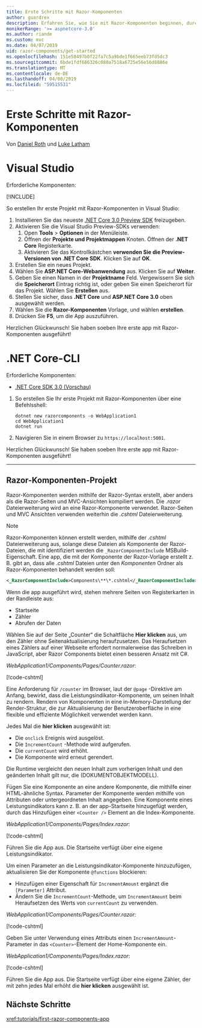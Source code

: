 ```yaml
---
title: Erste Schritte mit Razor-Komponenten
author: guardrex
description: Erfahren Sie, wie Sie mit Razor-Komponenten beginnen, durch das Erstellen und ändern ein Projekt für die Razor-Komponenten.
monikerRange: '>= aspnetcore-3.0'
ms.author: riande
ms.custom: mvc
ms.date: 04/07/2019
uid: razor-components/get-started
ms.openlocfilehash: 151e58497b0f22fa7c5a9bde1f665eeb73fd5dc3
ms.sourcegitcommit: 6bde1fdf686326c080a7518a6725e56e56d8886e
ms.translationtype: MT
ms.contentlocale: de-DE
ms.lasthandoff: 04/08/2019
ms.locfileid: "59515531"
---
```

# <a name="get-started-with-razor-components"></a>Erste Schritte mit Razor-Komponenten

Von [Daniel Roth](https://github.com/danroth27) und [Luke Latham](https://github.com/guardrex)

# [<a name="visual-studio"></a>Visual Studio](#tab/visual-studio)

Erforderliche Komponenten:

[!INCLUDE[](~/includes/net-core-prereqs-vs-3.0.md)]

So erstellen Ihr erste Projekt mit Razor-Komponenten in Visual Studio:

1. Installieren Sie das neueste [.NET Core 3.0 Preview SDK](https://dotnet.microsoft.com/download/dotnet-core/3.0) freizugeben.
1. Aktivieren Sie die Visual Studio Preview-SDKs verwenden:
   1. Open **Tools** > **Optionen** in der Menüleiste.
   1. Öffnen der **Projekte und Projektmappen** Knoten. Öffnen der **.NET Core** Registerkarte.
   1. Aktivieren Sie das Kontrollkästchen **verwenden Sie die Preview-Versionen von .NET Core SDK**. Klicken Sie auf **OK**.
1. Erstellen Sie ein neues Projekt.
1. Wählen Sie **ASP.NET Core-Webanwendung** aus. Klicken Sie auf **Weiter**.
1. Geben Sie einen Namen in der **Projektname** Feld. Vergewissern Sie sich die **Speicherort** Eintrag richtig ist, oder geben Sie einen Speicherort für das Projekt. Wählen Sie **Erstellen** aus.
1. Stellen Sie sicher, dass **.NET Core** und **ASP.NET Core 3.0** oben ausgewählt werden.
1. Wählen Sie die **Razor-Komponenten** Vorlage, und wählen **erstellen**.
1. Drücken Sie **F5**, um die App auszuführen.

Herzlichen Glückwunsch! Sie haben soeben Ihre erste app mit Razor-Komponenten ausgeführt!

<!--

# [Visual Studio Code](#tab/visual-studio-code)

Prerequisites:

[!INCLUDE[](~/includes/net-core-prereqs-vsc-3.0.md)]

To create your first Razor Components project in Visual Studio Code:

1. Execute the following command from a command shell:

   ```console
   dotnet new razorcomponents -o WebApplication1
   ```

1. Open the *WebApplication1* folder in Visual Studio Code.

1. Add a *.vscode* folder.

1. Add a *tasks.json* file to the *.vscode* folder with the following content:

   [!code-json[](get-started/samples_snapshot/3.x/tasks.json)]

1. Add a *launch.json* file to the *.vscode* folder with the following content:

   [!code-json[](get-started/samples_snapshot/3.x/launch.json)]

1. Execute the app using the Visual Studio Code debugger.

1. In a browser, navigate to `https://localhost:5001`.

Congratulations! You just ran your first Razor Components app!

# [Visual Studio for Mac](#tab/visual-studio-mac)

.NET Core 3.0 will be supported with Visual Studio for Mac version 8.0 or later. Visual Studio for Mac version 8.0 Preview isn't available at this time.

Use the [.NET Core CLI version of this topic](xref:razor-components/get-started?tabs=netcore-cli) on macOS.

[!INCLUDE[](~/includes/net-core-prereqs-mac-3.0.md)]

To create your first project Razor Components project in Visual Studio for Mac:

1. Select **File** > **New Solution** or **New Project**.
1. In the sidebar, select **.NET Core** > **App**.
1. Select **ASP.NET Core Razor Components** and select **Next**.
1. The **Target Framework** defaults to **.NET Core 3.0**. Select **Next**.
1. In the **Project Name** field, enter `WebApplication1`. Select **Create**.
1. Select **Run** > **Run Without Debugging** to run the app *without the debugger*. Running with the debugger isn't supported at this time.

Congratulations! You just ran your first Razor Components app!
-->

# [<a name="net-core-cli"></a>.NET Core-CLI](#tab/netcore-cli/)

Erforderliche Komponenten:

* [.NET Core SDK 3.0 (Vorschau)](https://dotnet.microsoft.com/download/dotnet-core/3.0)

1. So erstellen Sie Ihr erste Projekt mit Razor-Komponenten über eine Befehlsshell:

   ```console
   dotnet new razorcomponents -o WebApplication1
   cd WebApplication1
   dotnet run
   ```

1. Navigieren Sie in einem Browser zu `https://localhost:5001`.

Herzlichen Glückwunsch! Sie haben soeben Ihre erste app mit Razor-Komponenten ausgeführt!

---

## <a name="razor-components-project"></a>Razor-Komponenten-Projekt

Razor-Komponenten werden mithilfe der Razor-Syntax erstellt, aber anders als die Razor-Seiten und MVC-Ansichten kompiliert werden. Die *.razor* Dateierweiterung wird an eine Razor-Komponente verwendet. Razor-Seiten und MVC Ansichten verwenden weiterhin die *.cshtml* Dateierweiterung.

> [!NOTE]
> Razor-Komponenten können erstellt werden, mithilfe der *.cshtml* Dateierweiterung aus, solange diese Dateien als Komponente der Razor-Dateien, die mit identifiziert werden die `_RazorComponentInclude` MSBuild-Eigenschaft. Eine app, die mit der Komponente der Razor-Vorlage erstellt z. B. gibt an, dass alle *.cshtml* Dateien unter den *Komponenten* Ordner als Razor-Komponenten behandelt werden soll:
>
> ```xml
> <_RazorComponentInclude>Components\**\*.cshtml</_RazorComponentInclude>
> ```

Wenn die app ausgeführt wird, stehen mehrere Seiten von Registerkarten in der Randleiste aus:

* Startseite
* Zähler
* Abrufen der Daten

Wählen Sie auf der Seite „Counter“ die Schaltfläche **Hier klicken** aus, um den Zähler ohne Seitenaktualisierung heraufzusetzen. Das Heraufsetzen eines Zählers auf einer Webseite erfordert normalerweise das Schreiben in JavaScript, aber Razor Components bietet einen besseren Ansatz mit C#.

*WebApplication1/Components/Pages/Counter.razor*:

[!code-cshtml[](get-started/samples_snapshot/3.x/Counter1.razor)]

Eine Anforderung für `/counter` im Browser, laut der `@page` -Direktive am Anfang, bewirkt, dass die Leistungsindikator-Komponente, um seinen Inhalt zu rendern. Rendern von Komponenten in eine in-Memory-Darstellung der Render-Struktur, die zur Aktualisierung der Benutzeroberfläche in eine flexible und effiziente Möglichkeit verwendet werden kann.

Jedes Mal die **hier klicken** ausgewählt ist:

* Die `onclick` Ereignis wird ausgelöst.
* Die `IncrementCount` -Methode wird aufgerufen.
* Die `currentCount` wird erhöht.
* Die Komponente wird erneut gerendert.

Die Runtime vergleicht den neuen Inhalt zum vorherigen Inhalt und den geänderten Inhalt gilt nur, die (DOKUMENTOBJEKTMODELL).

Fügen Sie eine Komponente an eine andere Komponente, die mithilfe einer HTML-ähnliche Syntax. Parameter der Komponente werden mithilfe von Attributen oder untergeordneten Inhalt angegeben. Eine Komponente eines Leistungsindikators kann z. B. an der app-Startseite hinzugefügt werden, durch das Hinzufügen einer `<Counter />` Element an die Index-Komponente.

*WebApplication1/Components/Pages/Index.razor*:

[!code-cshtml[](get-started/samples_snapshot/3.x/Index1.razor?highlight=7)]

Führen Sie die App aus. Die Startseite verfügt über eine eigene Leistungsindikator.

Um einen Parameter an die Leistungsindikator-Komponente hinzuzufügen, aktualisieren Sie der Komponente `@functions` blockieren:

* Hinzufügen einer Eigenschaft für `IncrementAmount` ergänzt die `[Parameter]` Attribut.
* Ändern Sie die `IncrementCount`-Methode, um `IncrementAmount` beim Heraufsetzen des Werts von `currentCount` zu verwenden.

*WebApplication1/Components/Pages/Counter.razor*:

[!code-cshtml[](get-started/samples_snapshot/3.x/Counter2.razor?highlight=4,8)]

Geben Sie unter Verwendung eines Attributs einen `IncrementAmount`-Parameter in das `<Counter>`-Element der Home-Komponente ein.

*WebApplication1/Components/Pages/Index.razor*:

[!code-cshtml[](get-started/samples_snapshot/3.x/Index2.razor)]

Führen Sie die App aus. Die Startseite verfügt über eine eigene Zähler, der mit zehn jedes Mal erhöht die **hier klicken** ausgewählt ist.

## <a name="next-steps"></a>Nächste Schritte

<xref:tutorials/first-razor-components-app>
